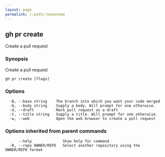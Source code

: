 ```yaml
---
layout: page
permalink: /:path/:basename
---
```


## gh pr create

Create a pull request

### Synopsis

Create a pull request

```
gh pr create [flags]
```

### Options

```
  -B, --base string    The branch into which you want your code merged
  -b, --body string    Supply a body. Will prompt for one otherwise.
  -d, --draft          Mark pull request as a draft
  -t, --title string   Supply a title. Will prompt for one otherwise.
  -w, --web            Open the web browser to create a pull request
```

### Options inherited from parent commands

```
      --help              Show help for command
  -R, --repo OWNER/REPO   Select another repository using the OWNER/REPO format
```

